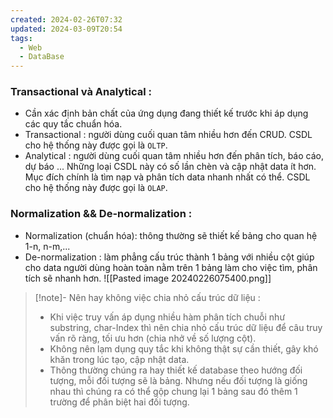 ```yaml
---
created: 2024-02-26T07:32
updated: 2024-03-09T20:54
tags:
  - Web
  - DataBase
---
```

### Transactional và Analytical :
- Cần xác định bản chất của ứng dụng đang thiết kế trước khi áp dụng các quy tắc chuẩn hóa.
- Transactional : người dùng cuối quan tâm nhiều hơn đến CRUD. CSDL cho hệ thống này được gọi là `OLTP`.
- Analytical : người dùng cuối quan tâm nhiều hơn đến phân tích, báo cáo, dự báo ... Những loại CSDL này có số lần chèn và cập nhật data ít hơn. Mục đích chính là tìm nạp và phân tích data nhanh nhất có thể. CSDL cho hệ thống này được gọi là `OLAP`.

### Normalization && De-normalization :
- Normalization (chuẩn hóa): thông thường sẽ thiết kế bảng cho quan hệ 1-n, n-m,... 
- De-normalization : làm phẳng cấu trúc thành 1 bảng với nhiều cột giúp cho data người dùng hoàn toàn nằm trên 1 bảng làm cho việc tìm, phân tích sẽ nhanh hơn.
	![[Pasted image 20240226075400.png]]

>[!note]- Nên hay không việc chia nhỏ cấu trúc dữ liệu :
>- Khi việc truy vấn áp dụng nhiều hàm phân tích chuỗi như substring, char-Index thì nên chia nhỏ cấu trúc dữ liệu để câu truy vấn rõ ràng, tối ưu hơn (chia nhở về số lượng cột).
>- Không nên lạm dụng quy tắc khi không thật sự cần thiết, gây khó khăn trong lúc tạo, cập nhật data.
>- Thông thường chúng ra hay thiết kế database theo hướng đối tượng, mỗi đối tượng sẽ là bảng. Nhưng nếu đối tượng là giống nhau thì chúng ra có thể gộp chung lại 1 bảng sau đó thêm 1 trường để phân biệt hai đối tượng.
